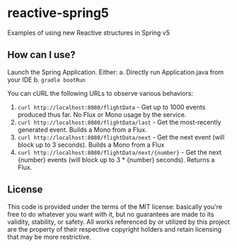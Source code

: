 # reactive-spring5
Examples of using new Reactive structures in Spring v5

## How can I use?
Launch the Spring Application. Either:
    a. Directly run Application.java from your IDE
    b. `gradle bootRun`
    
You can cURL the following URLs to observe various behaviors:

1. `curl http://localhost:8080/flightData` - Get up to 1000 events produced thus far. No Flux or Mono usage by the service.
2. `curl http://localhost:8080/flightData/last` - Get the most-recently generated event. Builds a Mono from a Flux.
3. `curl http://localhost:8080/flightData/next` - Get the next event (will block up to 3 seconds). Builds a Mono from a Flux
4. `curl http://localhost:8080/flightData/next/{number}` - Get the next {number} events (will block up to 3 * {number} seconds). Returns a Flux.

## License
This code is provided under the terms of the MIT license: basically you're free to do whatever you want with it, but no guarantees are made to its validity, stability, or safety. All works referenced by or utilized by this project are the property of their respective copyright holders and retain licensing that may be more restrictive.
